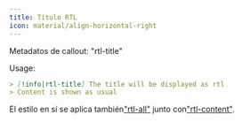 ```yaml
---
title: Título RTL
icon: material/align-horizontal-right
---
```


Metadatos de callout: "rtl-title"

Usage:

```md
> [!info|rtl-title] The title will be displayed as rtl
> Content is shown as usual
```

El estilo en sí se aplica también["rtl-all"](../combined-styling/page-11.md)
junto con["rtl-content"](../content-styling/page-1.md).
